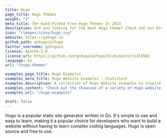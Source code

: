 ```yaml
---
title: Hugo
page_title: Hugo Themes
weight: "2"
meta_title: 70+ Hand-Picked Free Hugo Themes In 2023
description: Are you looking for the best Hugo theme? Check out our broad selection of themes that will give your website a professional and polished appearance.
icon: "/images/icons/hugo.svg"
website: https://gohugo.io
github_path: gohugoio/hugo
twitter_username: gohugoio
license: Apache-2.0
license_url: https://github.com/gohugoio/hugo/blob/master/LICENSE
language: Go
url: "/hugo-themes"

examples_page_title: Hugo Examples
examples_meta_title: Hugo Website Examples - Statichunt
examples_description: A collection of Hugo Website examples to inspire the creation of your next web Project
examples_content: "Check out the showcase of a variety of Hugo website examples. Get inspired about building your next web project on the Hugo static site generator"
examples_url: "/hugo-examples"

draft: false
---
```


Hugo is a popular static site generator written in Go. It's simple to use and easy to learn, making it a popular choice for developers who want to build a website without having to learn complex coding languages. Hugo is open source and free to use.
